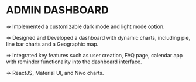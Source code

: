 # ADMIN DASHBOARD

=> Implemented a customizable dark mode and light mode option.

=> Designed and Developed a dashboard with dynamic charts, including pie, line bar charts and a Geographic map.

=> Integrated key features such as user creation, FAQ page, calendar app with reminder functionality into the dashboard interface.

=> ReactJS, Material UI, and Nivo charts.

